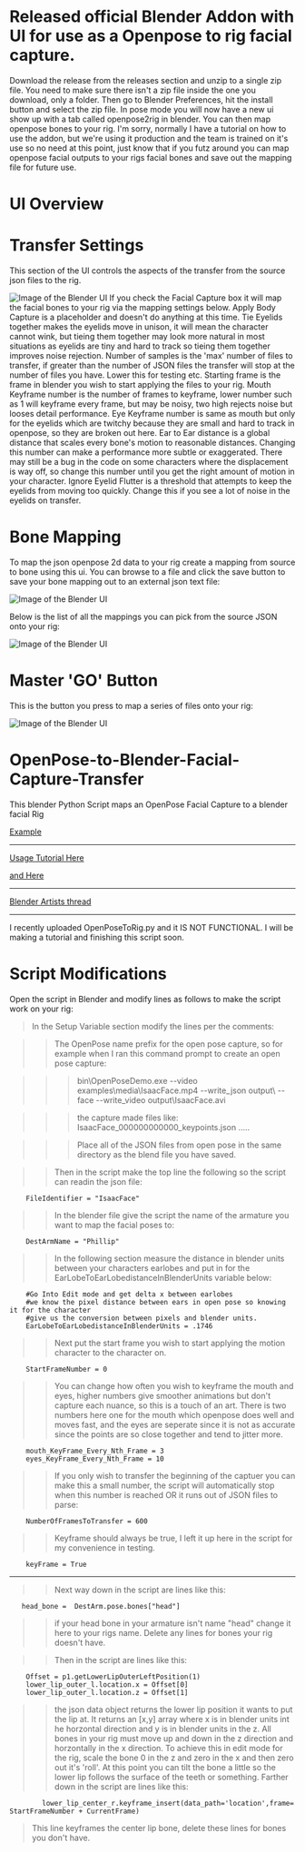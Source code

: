 # Released official Blender Addon with UI for use as a Openpose to rig facial capture.
Download the release from the releases section and unzip to a single zip file.  You need to make sure there isn't a zip file inside the one you download, only a folder.  Then go to Blender Preferences, hit the install button and select the zip file.  In pose mode you will now have a new ui show up with a tab called openpose2rig in blender.  You can then map openpose bones to your rig.   I'm sorry, normally I have a tutorial on how to use the addon, but we're using it production and the team is trained on it's use so no need at this point, just know that if you futz around you can map openpose facial outputs to your rigs facial bones and save out the mapping file for future use.

# UI Overview
# Transfer Settings
This section of the UI controls the aspects of the transfer from the source json files to the rig.

![Image of the Blender UI](https://github.com/nkeeline/OpenPose-to-Blender-Facial-Capture-Transfer/blob/master/Pictures/capturesettings.JPG)
If you check the Facial Capture box it will map the facial bones to your rig via the mapping settings below.  Apply Body Capture is a placeholder and doesn't do anything at this time.
Tie Eyelids together makes the eyelids move in unison, it will mean the character cannot wink, but tieing them together may look more natural in most situations as eyelids are tiny and hard to track so tieing them together improves noise rejection.
Number of samples is the 'max' number of files to transfer, if greater than the number of JSON files the transfer will stop at the number of files you have.  Lower this for testing etc.
Starting frame is the frame in blender you wish to start applying the files to your rig.
Mouth Keyframe number is the number of frames to keyframe, lower number such as 1 will keyframe every frame, but may be noisy, two high rejects noise but looses detail performance.
Eye Keyframe number is same as mouth but only for the eyelids which are twitchy because they are small and hard to track in openpose, so they are broken out here.
Ear to Ear distance is a global distance that scales every bone's motion to reasonable distances.  Changing this number can make a performance more subtle or exaggerated.  There may still be a bug in the code on some characters where the displacement is way off, so change this number until you get the right amount of motion in your character.
Ignore Eyelid Flutter is a threshold that attempts to keep the eyelids from moving too quickly.  Change this if you see a lot of noise in the eyelids on transfer.
# Bone Mapping
To map the json openpose 2d data to your rig create a mapping from source to bone using this ui.  You can browse to a file and click the save button to save your bone mapping out to an external json text file:

![Image of the Blender UI](https://github.com/nkeeline/OpenPose-to-Blender-Facial-Capture-Transfer/blob/master/Pictures/BoneMapping.JPG)

Below is the list of all the mappings you can pick from the source JSON onto your rig:

![Image of the Blender UI](https://github.com/nkeeline/OpenPose-to-Blender-Facial-Capture-Transfer/blob/master/Pictures/sourceBoneTypes.JPG)

# Master 'GO' Button
This is the button you press to map a series of files onto your rig:

![Image of the Blender UI](https://github.com/nkeeline/OpenPose-to-Blender-Facial-Capture-Transfer/blob/master/Pictures/Run.JPG)

# OpenPose-to-Blender-Facial-Capture-Transfer
This blender Python Script maps an OpenPose Facial Capture to a blender facial Rig

[Example](https://www.youtube.com/watch?v=bzGW4TDXE-0)

---  
[Usage Tutorial Here](https://www.youtube.com/watch?v=EUR6vsE0k6E)

[and Here](https://www.youtube.com/watch?v=rosD1ckjg4E)

---  
[Blender Artists thread](https://blenderartists.org/t/openpose-ai-facial-motion-capture-to-blender-tutorial/1223147)

---
I recently uploaded OpenPoseToRig.py and it IS NOT FUNCTIONAL.  I will be making a tutorial and finishing this script soon.

# Script Modifications

Open the script in Blender and modify lines as follows to make the script work on your rig:

>In the Setup Variable section modify the lines per the comments:

>>The OpenPose name prefix for the open pose capture, so for example when I ran this command prompt to create an open pose capture:

>>>bin\OpenPoseDemo.exe --video examples\media\IsaacFace.mp4 --write_json output\ --face --write_video output\IsaacFace.avi

>>>the capture made files like: IsaacFace_000000000000_keypoints.json .....

>>>Place all of the JSON files from open pose in the same directory as the blend file you have saved.

>>Then in the script make the top line the following so the script can readin the json file:

        FileIdentifier = "IsaacFace"

>>In the blender file give the script the name of the armature you want to map the facial poses to:

        DestArmName = "Phillip"

>>In the following section measure the distance in blender units between your characters earlobes and put in for the EarLobeToEarLobedistanceInBlenderUnits variable below:

        #Go Into Edit mode and get delta x between earlobes
        #we know the pixel distance between ears in open pose so knowing it for the character
        #give us the conversion between pixels and blender units.
        EarLobeToEarLobedistanceInBlenderUnits = .1746

>>Next put the start frame you wish to start applying the motion character to the character on.

        StartFrameNumber = 0

>>You can change how often you wish to keyframe the mouth and eyes, higher numbers give smoother animations but don't capture each nuance, so this is a touch of an art.  There is two numbers here one for the mouth which openpose does well and moves fast, and the eyes are seperate since it is not as accurate since the points are so close together and tend to jitter more.

        mouth_KeyFrame_Every_Nth_Frame = 3
        eyes_KeyFrame_Every_Nth_Frame = 10

>>If you only wish to transfer the beginning of the captuer you can make this a small number, the script will automatically stop when this number is reached OR it runs out of JSON files to parse:

      
        NumberOfFramesToTransfer = 600

>>Keyframe should always be true, I left it up here in the script for my convenience in testing.

        keyFrame = True
  
---

>>Next way down in the script are lines like this:

       head_bone =  DestArm.pose.bones["head"]

>>if your head bone in your armature isn't name "head" change it here to your rigs name.
Delete any lines for bones your rig doesn't have.

>>Then in the script are lines like this:

        Offset = p1.getLowerLipOuterLeftPosition(1)
        lower_lip_outer_l.location.x = Offset[0]
        lower_lip_outer_l.location.z = Offset[1]
        
>>the json data object returns the lower lip position it wants to put the lip at.  It returns an [x,y] array where x is in blender units int he horzontal direction and y is in blender units in the z.  All bones in your rig must move up and down in the z direction and horzontally in the x direction.  To achieve this in edit mode for the rig, scale the bone 0 in the z and zero in the x and then zero out it's 'roll'.  At this point you can tilt the bone a little so the lower lip follows the surface of the teeth or something.
Farther down in the script are lines like this:

            lower_lip_center_r.keyframe_insert(data_path='location',frame= StartFrameNumber + CurrentFrame)
>This line keyframes the center lip bone, delete these lines for bones you don't have.
